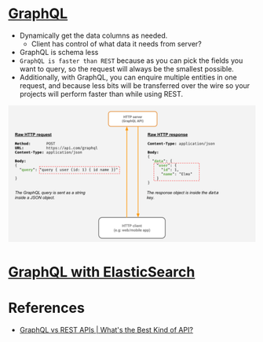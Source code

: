 
# [GraphQL](https://graphql.org)
- Dynamically get the data columns as needed.
  - Client has control of what data it needs from server?
- GraphQL is schema less
- `GraphQL is faster than REST` because as you can pick the fields you want to query, so the request will always be the smallest possible. 
- Additionally, with GraphQL, you can enquire multiple entities in one request, and because less bits will be transferred over the wire so your projects will perform faster than while using REST.

![img.png](assests/graphql.png)

# [GraphQL with ElasticSearch](../3_DatabaseComponents/ElasticSearch/ESWithGraphQL.md)

# References
- [GraphQL vs REST APIs | What's the Best Kind of API?](https://www.youtube.com/watch?v=F0_pkxQMZnc)